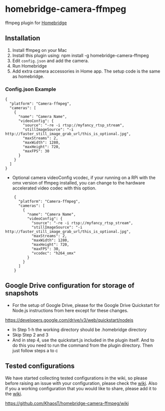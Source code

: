 # homebridge-camera-ffmpeg

ffmpeg plugin for [Homebridge](https://github.com/nfarina/homebridge)

## Installation

1. Install ffmpeg on your Mac
2. Install this plugin using: npm install -g homebridge-camera-ffmpeg
3. Edit ``config.json`` and add the camera.
3. Run Homebridge
4. Add extra camera accessories in Home app. The setup code is the same as homebridge.

### Config.json Example

    {
      "platform": "Camera-ffmpeg",
      "cameras": [
        {
          "name": "Camera Name",
          "videoConfig": {
          	"source": "-re -i rtsp://myfancy_rtsp_stream",
            "stillImageSource": "-i http://faster_still_image_grab_url/this_is_optional.jpg",
          	"maxStreams": 2,
          	"maxWidth": 1280,
          	"maxHeight": 720,
          	"maxFPS": 30
          }
        }
      ]
    }

* Optional camera videoConfig vcodec, if your running on a RPi with the omx version of ffmpeg installed, you can change to the hardware accelerated video codec with this option.
```
    {
      "platform": "Camera-ffmpeg",
      "cameras": [
        {
          "name": "Camera Name",
          "videoConfig": {
          	"source": "-re -i rtsp://myfancy_rtsp_stream",
            "stillImageSource": "-i http://faster_still_image_grab_url/this_is_optional.jpg",
          	"maxStreams": 2,
          	"maxWidth": 1280,
          	"maxHeight": 720,
          	"maxFPS": 30,
          	"vcodec": "h264_omx"            
          }
        }
      ]
    }
```

## Google Drive configuration for storage of snapshots

* For the setup of Google Drive, please for the Google Drive Quickstart for Node.js instructions from here except for these changes.

https://developers.google.com/drive/v3/web/quickstart/nodejs

* In Step 1-h the working directory should be .homebridge directory
* Skip Step 2 and 3
* And in step 4, use the quickstart.js included in the plugin itself.  And to do this you need to run the command from the plugin directory.  Then just follow steps a to c

## Tested configurations

We have started collecting tested configurations in the wiki, so please before raising an issue with your configuration, please check the [wiki](https://github.com/KhaosT/homebridge-camera-ffmpeg/wiki).  Also if you a working configuration that you would like to share, please add it to the [wiki](https://github.com/KhaosT/homebridge-camera-ffmpeg/wiki).

https://github.com/KhaosT/homebridge-camera-ffmpeg/wiki
